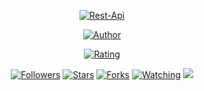 <p align="center">
<a href="#"><img title="Rest-Api" src="https://img.shields.io/badge/Rest Api Free-green?colorA=%23ff0000&colorB=%23017e40&style=for-the-badge"></a>
</p>
<p align="center">
<a href="https://github.com/fahrihostingg"><img title="Author" src="https://img.shields.io/badge/AUTHOR-SEKHA-orange.svg?style=for-the-badge&logo=github"></a>
</p>
<p align="center">
<a href="https://www.codefactor.io/repository/github/fahrihostingg/Fahri-Api/overview/master"><img title="Rating" src="https://www.codefactor.io/repository/github/fahrihostingg/Fahri-Api/badge/master"></a>
</p>
<p align="center">
<a href="https://github.com/fahrihostingg/followers"><img title="Followers" src="https://img.shields.io/github/followers/fahrihostingg?color=blue&style=flat-square"></a>
<a href="https://github.com/fahrihostingg/Fahri-Api/stargazers/"><img title="Stars" src="https://img.shields.io/github/stars/fahrihostingg/Fahri-Api?color=red&style=flat-square"></a>
<a href="https://github.com/fahrihostingg/Fahri-Api/network/members"><img title="Forks" src="https://img.shields.io/github/forks/fahrihostingg/Fahri-Api?color=red&style=flat-square"></a>
<a href="https://github.com/fahrihostingg/Fahri-Api/watchers"><img title="Watching" src="https://img.shields.io/github/watchers/fahrihostingg/Fahri-Api?label=Watchers&color=blue&style=flat-square"></a>
<a href="https://hits.seeyoufarm.com"><img src="https://hits.seeyoufarm.com/api/count/incr/badge.svg?url=https%3A%2F%2Fgithub.com%2Ffahrihostingg%2FFahri-Api&count_bg=%2379C83D&title_bg=%23555555&icon=probot.svg&icon_color=%2300FF6D&title=hits&edge_flat=false"/></a>
</p>
